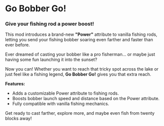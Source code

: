 # Go Bobber Go!  
### Give your fishing rod a power boost!

This mod introduces a brand-new **"Power"** attribute to vanilla fishing rods, letting you send your fishing bobber soaring even farther and faster than ever before.

Ever dreamed of casting your bobber like a pro fisherman… or maybe just having some fun launching it into the sunset?  

Now you can! Whether you want to reach that tricky spot across the lake or just feel like a fishing legend, **Go Bobber Go!** gives you that extra reach.

**Features:**
- Adds a customizable Power attribute to fishing rods.
- Boosts bobber launch speed and distance based on the Power attribute.
- Fully compatible with vanilla fishing mechanics.

Get ready to cast farther, explore more, and maybe even fish from twenty blocks away!
